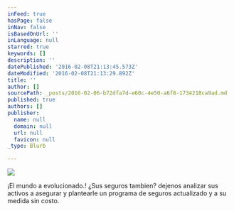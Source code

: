 ```yaml
---
inFeed: true
hasPage: false
inNav: false
isBasedOnUrl: ''
inLanguage: null
starred: true
keywords: []
description: ''
datePublished: '2016-02-08T21:13:45.573Z'
dateModified: '2016-02-08T21:13:29.892Z'
title: ''
author: []
sourcePath: _posts/2016-02-06-b72dfa7d-e60c-4e50-a6f8-1734218ca9ad.md
published: true
authors: []
publisher:
  name: null
  domain: null
  url: null
  favicon: null
_type: Blurb

---
```

![](https://s3-us-west-2.amazonaws.com/the-grid-img/p/7d37ad18948dc09dad15b3916e267f758b660e78.jpg)

¡El mundo a evolucionado.!
¿Sus seguros tambien? dejenos analizar sus activos a asegurar y plantearle un programa de seguros actualizado y a su medida sin costo.